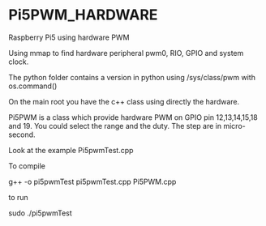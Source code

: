# Pi5PWM_HARDWARE
Raspberry Pi5 using hardware PWM

Using mmap to find hardware peripheral pwm0, RIO, GPIO and system clock.

The python folder contains a version in python using /sys/class/pwm with os.command()


On the main root you have the c++ class using directly the hardware.


Pi5PWM is a class which provide hardware PWM on GPIO pin 12,13,14,15,18 and 19.
You could select the range and the duty. The step are in micro-second.

Look at the example  Pi5pwmTest.cpp


To compile

  g++ -o pi5pwmTest pi5pwmTest.cpp Pi5PWM.cpp


to run

  sudo ./pi5pwmTest



